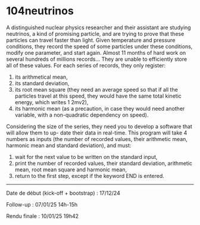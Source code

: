 # 104neutrinos

A distinguished nuclear physics researcher and their assistant are studying neutrinos, a kind of
promising particle, and are trying to prove that these particles can travel faster than light.
Given temperature and pressure conditions, they record the speed of some particles under these
conditions, modify one parameter, and start again. Almost 11 months of hard work on several
hundreds of millions records...
They are unable to efficiently store all of these values. For each series of records, they only register:
1. its arithmetical mean,
2. its standard deviation,
3. its root mean square (they need an average speed so that if all the particles travel at this
speed, they would have the same total kinetic energy, which writes 1
2mv2),
4. its harmonic mean (as a precaution, in case they would need another variable, with a non-quadratic dependency on speed).

Considering the size of the series, they need you to develop a software that will allow them to up-
date their data in real-time. This program will take 4 numbers as inputs (the number of recorded
values, their arithmetic mean, harmonic mean and standard deviation), and must:

1. wait for the next value to be written on the standard input,
2. print the number of recorded values, their standard deviation, arithmetic mean, root mean
square and harmonic mean,
1. return to the first step, except if the keyword END is entered.

--- 

Date de début (kick-off + bootstrap) : 17/12/24

Follow-up : 07/01/25 14h-15h

Rendu finale : 10/01/25 19h42